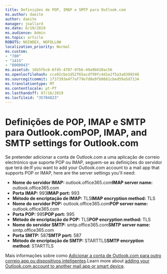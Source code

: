 ```yaml
---
title: Definições de POP, IMAP e SMTP para Outlook.com
ms.author: daeite
author: daeite
manager: joallard
ms.date: 6/19/2019
ms.audience: Admin
ms.topic: article
ROBOTS: NOINDEX, NOFOLLOW
localization_priority: Normal
ms.custom:
- "780"
- "1415"
- "8000043"
ms.assetid: 16b5fbc6-6f45-4707-97bb-49a9b610ac56
ms.openlocfilehash: cca92cbe1d52f65acdf99fc4d1e2f5a3a8309248
ms.sourcegitcommit: 1f37393e4f7af79e7d8e9fb0661cbed59a5d7134
ms.translationtype: MT
ms.contentlocale: pt-PT
ms.lasthandoff: 07/16/2019
ms.locfileid: "35704823"
---
```

# <a name="pop-imap-and-smtp-settings-for-outlookcom"></a><span data-ttu-id="c1609-102">Definições de POP, IMAP e SMTP para Outlook.com</span><span class="sxs-lookup"><span data-stu-id="c1609-102">POP, IMAP, and SMTP settings for Outlook.com</span></span>

<span data-ttu-id="c1609-103">Se pretender adicionar a conta de Outlook.com a uma aplicação de correio electrónico que suporte POP ou IMAP, seguem-se as definições do servidor que terá de:</span><span class="sxs-lookup"><span data-stu-id="c1609-103">If you want to add your Outlook.com account to a mail app that supports POP or IMAP, here are the server settings you'll need:</span></span>
  
- <span data-ttu-id="c1609-104">**Nome do servidor IMAP:** outlook.office365.com</span><span class="sxs-lookup"><span data-stu-id="c1609-104">**IMAP server name:** outlook.office365.com</span></span>
- <span data-ttu-id="c1609-105">**Porta IMAP:** 993</span><span class="sxs-lookup"><span data-stu-id="c1609-105">**IMAP port:** 993</span></span>
- <span data-ttu-id="c1609-106">**Método de encriptação de IMAP:** TLS</span><span class="sxs-lookup"><span data-stu-id="c1609-106">**IMAP encryption method:** TLS</span></span>
- <span data-ttu-id="c1609-107">**Nome do servidor POP:** outlook.office365.com</span><span class="sxs-lookup"><span data-stu-id="c1609-107">**POP server name:** outlook.office365.com</span></span>  
- <span data-ttu-id="c1609-108">**Porta POP:** 995</span><span class="sxs-lookup"><span data-stu-id="c1609-108">**POP port:** 995</span></span>  
- <span data-ttu-id="c1609-109">**Método de encriptação do POP:** TLS</span><span class="sxs-lookup"><span data-stu-id="c1609-109">**POP encryption method:** TLS</span></span>  
- <span data-ttu-id="c1609-110">**Nome do servidor SMTP:** smtp.office365.com</span><span class="sxs-lookup"><span data-stu-id="c1609-110">**SMTP server name:** smtp.office365.com</span></span>
- <span data-ttu-id="c1609-111">**Porta SMTP:** 587</span><span class="sxs-lookup"><span data-stu-id="c1609-111">**SMTP port:** 587</span></span>
- <span data-ttu-id="c1609-112">**Método de encriptação de SMTP:** STARTTLS</span><span class="sxs-lookup"><span data-stu-id="c1609-112">**SMTP encryption method:** STARTTLS</span></span>

<span data-ttu-id="c1609-113">Mais informações sobre como [Adicionar a conta de Outlook.com para outro correio app ou dispositivos inteligentes](https://support.office.com/article/73f3b178-0009-41ae-aab1-87b80fa94970?wt.mc_id=Office_Outlook_com_Alchemy).</span><span class="sxs-lookup"><span data-stu-id="c1609-113">Learn more about [adding your Outlook.com account to another mail app or smart device](https://support.office.com/article/73f3b178-0009-41ae-aab1-87b80fa94970?wt.mc_id=Office_Outlook_com_Alchemy).</span></span>
